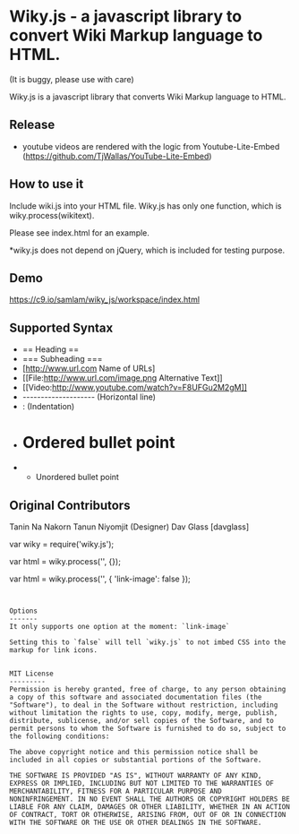 Wiky.js - a javascript library to convert Wiki Markup language to HTML.
=======================
(It is buggy, please use with care)

Wiky.js is a javascript library that converts Wiki Markup language to HTML.

Release
-------------------
* youtube videos are rendered with the logic from Youtube-Lite-Embed (https://github.com/TjWallas/YouTube-Lite-Embed)

How to use it
-------------------
Include wiki.js into your HTML file. Wiky.js has only one function, which is wiky.process(wikitext).

Please see index.html for an example.

*wiky.js does not depend on jQuery, which is included for testing purpose.

Demo
-------------------
https://c9.io/samlam/wiky_js/workspace/index.html


Supported Syntax
-------------------
* == Heading ==
* === Subheading ===
* [http://www.url.com Name of URLs]
* [[File:http://www.url.com/image.png Alternative Text]]
* [[Video:http://www.youtube.com/watch?v=F8UFGu2M2gM]]
* -------------------- (Horizontal line)
* : (Indentation)
* # Ordered bullet point
* * Unordered bullet point



Original Contributors
-------------------
Tanin Na Nakorn
Tanun Niyomjit (Designer)
Dav Glass [davglass]




var wiky = require('wiky.js');

var html = wiky.process('<string of wiki code>', {});

var html = wiky.process('<string of wiki code>', { 'link-image': false });
```


Options
-------
It only supports one option at the moment: `link-image`

Setting this to `false` will tell `wiky.js` to not imbed CSS into the markup for link icons.


MIT License
---------
Permission is hereby granted, free of charge, to any person obtaining
a copy of this software and associated documentation files (the
"Software"), to deal in the Software without restriction, including
without limitation the rights to use, copy, modify, merge, publish,
distribute, sublicense, and/or sell copies of the Software, and to
permit persons to whom the Software is furnished to do so, subject to
the following conditions:

The above copyright notice and this permission notice shall be
included in all copies or substantial portions of the Software.

THE SOFTWARE IS PROVIDED "AS IS", WITHOUT WARRANTY OF ANY KIND,
EXPRESS OR IMPLIED, INCLUDING BUT NOT LIMITED TO THE WARRANTIES OF
MERCHANTABILITY, FITNESS FOR A PARTICULAR PURPOSE AND
NONINFRINGEMENT. IN NO EVENT SHALL THE AUTHORS OR COPYRIGHT HOLDERS BE
LIABLE FOR ANY CLAIM, DAMAGES OR OTHER LIABILITY, WHETHER IN AN ACTION
OF CONTRACT, TORT OR OTHERWISE, ARISING FROM, OUT OF OR IN CONNECTION
WITH THE SOFTWARE OR THE USE OR OTHER DEALINGS IN THE SOFTWARE.


